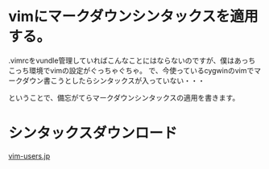 # vimにマークダウンシンタックスを適用する。
.vimrcをvundle管理していればこんなことにはならないのですが、僕はあっちこっち環境でvimの設定がぐっちゃぐちゃ。
で、今使っているcygwinのvimでマークダウン書こうとしたらシンタックスが入っていない・・・

ということで、備忘がてらマークダウンシンタックスの適用を書きます。

# シンタックスダウンロード
[vim-users.jp]()
